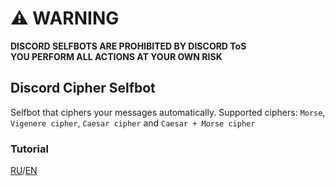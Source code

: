 # ⚠ WARNING

**DISCORD SELFBOTS ARE PROHIBITED BY DISCORD ToS**  
**YOU PERFORM ALL ACTIONS AT YOUR OWN RISK**

## Discord Cipher Selfbot

Selfbot that ciphers your messages automatically.
Supported ciphers: `Morse`, `Vigenere cipher`, `Caesar cipher` and `Caesar + Morse cipher`

### Tutorial

[RU](docs/ru.md)/[EN](docs/en.md)
